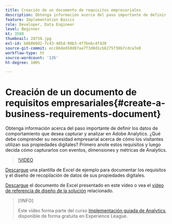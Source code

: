 ```yaml
---
title: Creación de un documento de requisitos empresariales
description: Obtenga información acerca del paso importante de definir los datos de comportamiento que desea capturar y analizar en Adobe Analytics.
feature: Implementation Basics
role: Developer, Data Engineer
level: Beginner
kt: 3580
thumbnail: 28758.jpg
exl-id: b86869d2-7c43-485d-98b3-4f7bebc4f420
source-git-commit: ecc86de650d87aa7f3d8d1cb6275f38b7cdca7e0
workflow-type: ht
source-wordcount: '135'
ht-degree: 100%

---
```


# Creación de un documento de requisitos empresariales{#create-a-business-requirements-document}

Obtenga información acerca del paso importante de definir los datos de comportamiento que desea capturar y analizar en Adobe Analytics. ¿Qué debe comprender su necesidad empresarial acerca de cómo los visitantes utilizan sus propiedades digitales? Primero anote estos requisitos y luego decida cómo capturarlos con eventos, dimensiones y métricas de Analytics.

>[!VIDEO](https://video.tv.adobe.com/v/28758/?quality=12&learn=on)

[Descargue](assets/aa-implementation-playbook.xlsx) una plantilla de Excel de ejemplo para documentar los requisitos y el diseño de recopilación de datos de sus propiedades digitales.

[Descargue](assets/geometrixx-clothiers-brd-sdr.xlsx) el documento de Excel presentado en este vídeo o vea el [vídeo de referencia de diseño de la solución](creating-and-maintaining-an-sdr.md) relacionado.

>[!INFO]
>
> Este vídeo forma parte del curso [Implementación guiada de Analytics](https://experienceleague.adobe.com/?recommended=Analytics-D-1-2019.1), disponible de forma gratuita en Experience League.
